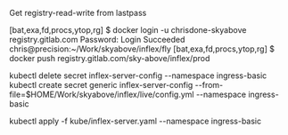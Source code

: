 Get registry-read-write from lastpass

[bat,exa,fd,procs,ytop,rg] $ docker login -u chrisdone-skyabove registry.gitlab.com
Password:
Login Succeeded
chris@precision:~/Work/skyabove/inflex/fly
[bat,exa,fd,procs,ytop,rg] $ docker push registry.gitlab.com/sky-above/inflex/prod


kubectl delete secret inflex-server-config --namespace ingress-basic
kubectl create secret generic inflex-server-config --from-file=$HOME/Work/skyabove/inflex/live/config.yml --namespace ingress-basic

kubectl apply -f kube/inflex-server.yaml --namespace ingress-basic
